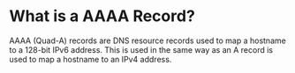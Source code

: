 # What is a AAAA Record?

AAAA (Quad-A) records are DNS resource records used to map a hostname to a 128-bit IPv6 address. This is used in the same way as an A record is used to map a hostname to an IPv4 address.
